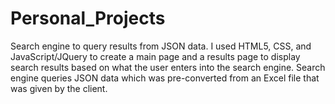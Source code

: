 # Personal_Projects

Search engine to query results from JSON data. I used HTML5, CSS, and JavaScript/JQuery to create a main page and a results page to display search results based on what the user enters into the search engine. Search engine queries JSON data which was pre-converted from an Excel file that was given by the client.

